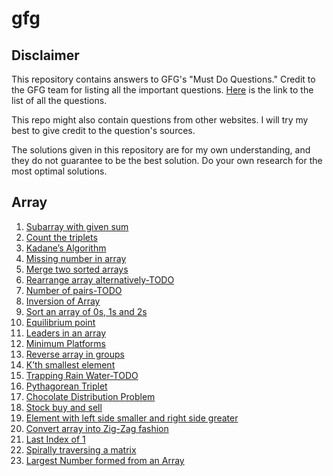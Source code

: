 # gfg

## Disclaimer
This repository contains answers to GFG's "Must Do Questions."
Credit to the GFG team for listing all the important questions.
[Here](https://www.geeksforgeeks.org/must-do-coding-questions-for-companies-like-amazon-microsoft-adobe/) is the link to the list of all the questions.

This repo might also contain questions from other websites.
I will try my best to give credit to the question's sources.

The solutions given in this repository are for my own understanding, and they do not guarantee to be the best solution.
Do your own research for the most optimal solutions.

## Array
01. [Subarray with given sum](https://github.com/aksrxl/dsa/blob/main/gfg/mustDoQuestions/array/ArrayQuestions/01.SubArrayMaxSum.cs)
02. [Count the triplets](https://github.com/aksrxl/dsa/blob/main/gfg/mustDoQuestions/array/ArrayQuestions/02.CountTriplets.cs)
03. [Kadane’s Algorithm](https://github.com/aksrxl/dsa/blob/main/gfg/mustDoQuestions/array/ArrayQuestions/03.KadaneAlgorithm.cs)
04. [Missing number in array](https://github.com/aksrxl/dsa/blob/main/gfg/mustDoQuestions/array/ArrayQuestions/04.MissingNumberInArray.cs)
05. [Merge two sorted arrays](https://github.com/aksrxl/dsa/blob/main/gfg/mustDoQuestions/array/ArrayQuestions/05.MergeTwoSortedArray.cs)
06. [Rearrange array alternatively-TODO](https://github.com/aksrxl/dsa/blob/main/gfg/mustDoQuestions/array/ArrayQuestions/06.RearrangeArrayAlternately.cs)
07. [Number of pairs-TODO](https://github.com/aksrxl/dsa/blob/main/gfg/mustDoQuestions/array/ArrayQuestions/07.NumberOfPairs.cs)
08. [Inversion of Array](https://github.com/aksrxl/dsa/blob/main/gfg/mustDoQuestions/array/ArrayQuestions/08.CountInversions.cs)
09. [Sort an array of 0s, 1s and 2s](https://github.com/aksrxl/dsa/blob/main/gfg/mustDoQuestions/array/ArrayQuestions/09.SortArrayOf0And1.cs)
10. [Equilibrium point](https://github.com/aksrxl/dsa/blob/main/gfg/mustDoQuestions/array/ArrayQuestions/10.EquilibriumPoint.cs)
11. [Leaders in an array](https://github.com/aksrxl/dsa/blob/main/gfg/mustDoQuestions/array/ArrayQuestions/11.LeaderInArray.cs)
12. [Minimum Platforms](https://github.com/aksrxl/dsa/blob/main/gfg/mustDoQuestions/array/ArrayQuestions/12.MinimumPlatform.cs)
13. [Reverse array in groups](https://github.com/aksrxl/dsa/blob/main/gfg/mustDoQuestions/array/ArrayQuestions/13.ReverseArrayInGroup.cs)
14. [K’th smallest element](https://github.com/aksrxl/dsa/blob/main/gfg/mustDoQuestions/array/ArrayQuestions/14.KthSmallestElement.cs)
15. [Trapping Rain Water-TODO](https://github.com/aksrxl/dsa/blob/main/gfg/mustDoQuestions/array/ArrayQuestions/15.TrappingRainWater.cs)
16. [Pythagorean Triplet](https://github.com/aksrxl/dsa/blob/main/gfg/mustDoQuestions/array/ArrayQuestions/16.PythagoreanTriplet.cs)
17. [Chocolate Distribution Problem](https://github.com/aksrxl/dsa/blob/main/gfg/mustDoQuestions/array/ArrayQuestions/17.ChocolateDistributionProblem.cs)
18. [Stock buy and sell](https://github.com/aksrxl/dsa/blob/main/gfg/mustDoQuestions/array/ArrayQuestions/18.StockBuyAndSell.cs)
19. [Element with left side smaller and right side greater]()
20. [Convert array into Zig-Zag fashion]()
21. [Last Index of 1]()
22. [Spirally traversing a matrix]()
23. [Largest Number formed from an Array]()
